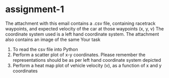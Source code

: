 # assignment-1
 The attachment with this email contains a .csv file, containing racetrack waypoints, and expected velocity of the car at those waypoints (x, y, v)  The coordinate system used is a left hand coordinate system. The attachment also contains an image of the same  Your task 
 
 1. To read the csv file into Python 
 2. Perform a scatter plot of x-y coordinates. Please remember the representations should be as per left hand coordinate system depicted 
 3. Perform a heat map plot of vehicle velocity (v), as a function of x and y coordinates
